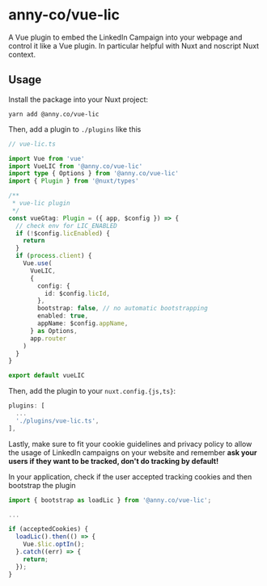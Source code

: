 # anny-co/vue-lic

A Vue plugin to embed the LinkedIn Campaign into your webpage and control it like a Vue plugin.
In particular helpful with Nuxt and noscript Nuxt context.

## Usage

Install the package into your Nuxt project:

```
yarn add @anny.co/vue-lic
```

Then, add a plugin to `./plugins` like this

```typescript
// vue-lic.ts

import Vue from 'vue'
import VueLIC from '@anny.co/vue-lic'
import type { Options } from '@anny.co/vue-lic'
import { Plugin } from '@nuxt/types'

/**
 * vue-lic plugin
 */
const vueGtag: Plugin = ({ app, $config }) => {
  // check env for LIC_ENABLED
  if (!$config.licEnabled) {
    return
  }
  if (process.client) {
    Vue.use(
      VueLIC,
      {
        config: {
          id: $config.licId,
        },
        bootstrap: false, // no automatic bootstrapping
        enabled: true,
        appName: $config.appName,
      } as Options,
      app.router
    )
  }
}

export default vueLIC
```

Then, add the plugin to your `nuxt.config.{js,ts}`:

```javascript
plugins: [
  ...
  './plugins/vue-lic.ts',
],
```

Lastly, make sure to fit your cookie guidelines and privacy policy to allow the usage of LinkedIn campaigns on your website and
remember **ask your users if they want to be tracked, don't do tracking by default!**

In your application, check if the user accepted tracking cookies and then bootstrap the plugin
```typescript
import { bootstrap as loadLic } from '@anny.co/vue-lic';

...

if (acceptedCookies) {
  loadLic().then(() => {
    Vue.$lic.optIn();
  }.catch((err) => {
    return;
  });
}
```
